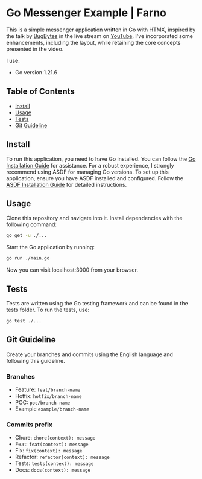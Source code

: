 # Go Messenger Example | Farno

This is a simple messenger application written in Go with HTMX, inspired by the talk by [BugBytes](https://www.youtube.com/@bugbytes3923) in the live stream on [YouTube](https://www.youtube.com/watch?v=F9H6vYelYyU). I've incorporated some enhancements, including the layout, while retaining the core concepts presented in the video.

I use:

- Go version 1.21.6

## Table of Contents

- [Install](#install)
- [Usage](#usage)
- [Tests](#tests)
- [Git Guideline](#git-guideline)

## Install

To run this application, you need to have Go installed. You can follow the [Go Installation Guide](https://golang.org/doc/install) for assistance. For a robust experience, I strongly recommend using ASDF for managing Go versions. To set up this application, ensure you have ASDF installed and configured. Follow the [ASDF Installation Guide](https://asdf-vm.com/#/core-manage-asdf) for detailed instructions.


## Usage

Clone this repository and navigate into it. Install dependencies with the following command:

```bash
go get -u ./...
```

Start the Go application by running:

```bash
go run ./main.go
```

Now you can visit localhost:3000 from your browser.

## Tests

Tests are written using the Go testing framework and can be found in the tests folder. To run the tests, use:

```bash
go test ./...
```

## Git Guideline

Create your branches and commits using the English language and following this guideline.

### Branches

- Feature:  `feat/branch-name`
- Hotfix: `hotfix/branch-name`
- POC: `poc/branch-name`
- Example `example/branch-name`

### Commits prefix

- Chore: `chore(context): message`
- Feat: `feat(context): message`
- Fix: `fix(context): message`
- Refactor: `refactor(context): message`
- Tests: `tests(context): message`
- Docs: `docs(context): message`
